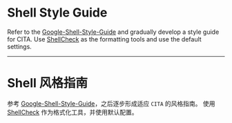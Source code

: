# Shell Style Guide

Refer to the [Google-Shell-Style-Guide] and gradually develop a style guide for CITA.
Use [ShellCheck] as the formatting tools and use the default settings.

------------------

# Shell 风格指南

参考 [Google-Shell-Style-Guide]，之后逐步形成适应 `CITA` 的风格指南。
使用 [ShellCheck] 作为格式化工具，并使用默认配置。

[Google-Shell-Style-Guide]: https://google.github.io/styleguide/shell.xml
[ShellCheck]: https://github.com/koalaman/shellcheck
